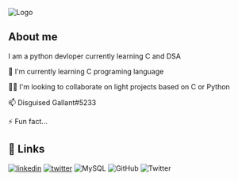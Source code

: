 
![Logo](https://media1.tenor.com/images/8d40e2ca2ccbc2ed435a547b035026f8/tenor.gif?itemid=27032560)


## About me

I am a python devloper currently learning C and DSA

🧠 I'm currently learning C programing language

👯‍♀️ I'm looking to collaborate on light projects based on C or Python

📫 Disguised Gallant#5233

⚡️ Fun fact...


## 🔗 Links
[![linkedin](https://img.shields.io/badge/linkedin-0A66C2?style=for-the-badge&logo=linkedin&logoColor=white)](https://www.linkedin.com/in/dishant-kapoor-35ab9a166)
[![twitter](https://img.shields.io/badge/twitter-1DA1F2?style=for-the-badge&logo=twitter&logoColor=white)](https://twitter.com/DudeAmpli)
![MySQL](https://img.shields.io/badge/mysql-%2300f.svg?style=for-the-badge&logo=mysql&logoColor=white)
![GitHub](https://img.shields.io/github/followers/Ampli-xD?color=red&label=%20&logo=GitHub&logoColor=black&style=for-the-badge)
![Twitter](https://img.shields.io/twitter/follow/DudeAmpli?label=%20&logo=Twitter&style=for-the-badge)

